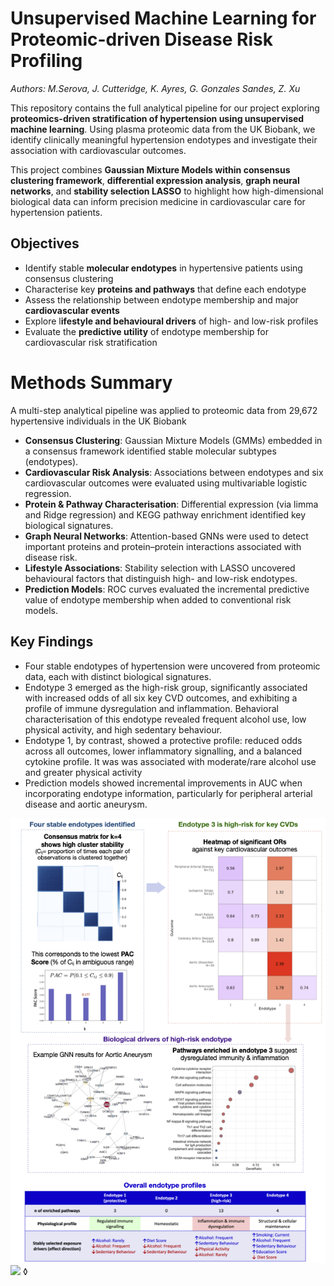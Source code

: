 # Unsupervised Machine Learning for Proteomic-driven Disease Risk Profiling

_Authors: M.Serova, J. Cutteridge, K. Ayres, G. Gonzales Sandes, Z. Xu_

This repository contains the full analytical pipeline for our project exploring **proteomics-driven stratification of hypertension using unsupervised machine learning**. Using plasma proteomic data from the UK Biobank, we identify clinically meaningful hypertension endotypes and investigate their association with cardiovascular outcomes.

This project combines **Gaussian Mixture Models within consensus clustering framework**, **differential expression analysis**, **graph neural networks**, and **stability selection LASSO** to highlight how high-dimensional biological data can inform precision medicine in cardiovascular care for hypertension patients.

## Objectives
- Identify stable **molecular endotypes** in hypertensive patients using consensus clustering
- Characterise key **proteins and pathways** that define each endotype
- Assess the relationship between endotype membership and major **cardiovascular events**
- Explore l**ifestyle and behavioural drivers** of high- and low-risk profiles
- Evaluate the **predictive utility** of endotype membership for cardiovascular risk stratification

# Methods Summary
A multi-step analytical pipeline was applied to proteomic data from 29,672 hypertensive individuals in the UK Biobank
- **Consensus Clustering**: Gaussian Mixture Models (GMMs) embedded in a consensus framework identified stable molecular subtypes (endotypes).
- **Cardiovascular Risk Analysis**: Associations between endotypes and six cardiovascular outcomes were evaluated using multivariable logistic regression.
- **Protein & Pathway Characterisation**: Differential expression (via limma and Ridge regression) and KEGG pathway enrichment identified key biological signatures.
- **Graph Neural Networks**: Attention-based GNNs were used to detect important proteins and protein–protein interactions associated with disease risk.
- **Lifestyle Associations**: Stability selection with LASSO uncovered behavioural factors that distinguish high- and low-risk endotypes.
- **Prediction Models**: ROC curves evaluated the incremental predictive value of endotype membership when added to conventional risk models.

## Key Findings
- Four stable endotypes of hypertension were uncovered from proteomic data, each with distinct biological signatures.
- Endotype 3 emerged as the high-risk group, significantly associated with increased odds of all six key CVD outcomes, and exhibiting a profile of immune dysregulation and inflammation. Behavioral characterisation of this endotype revealed frequent alcohol use, low physical activity, and high sedentary behaviour.
- Endotype 1, by contrast, showed a protective profile: reduced odds across all outcomes, lower inflammatory signalling, and a balanced cytokine profile. It was was associated with moderate/rare alcohol use and greater physical activity
- Prediction models showed incremental improvements in AUC when incorporating endotype information, particularly for peripheral arterial disease and aortic aneurysm.

![](readme_figure.png)
![](readme_figure2.png)
◊